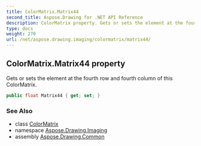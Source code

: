 ```yaml
---
title: ColorMatrix.Matrix44
second_title: Aspose.Drawing for .NET API Reference
description: ColorMatrix property. Gets or sets the element at the fourth row and fourth column of this ColorMatrix
type: docs
weight: 270
url: /net/aspose.drawing.imaging/colormatrix/matrix44/
---
```

## ColorMatrix.Matrix44 property

Gets or sets the element at the fourth row and fourth column of this ColorMatrix.

```csharp
public float Matrix44 { get; set; }
```

### See Also

* class [ColorMatrix](../)
* namespace [Aspose.Drawing.Imaging](../../colormatrix/)
* assembly [Aspose.Drawing.Common](../../../)


